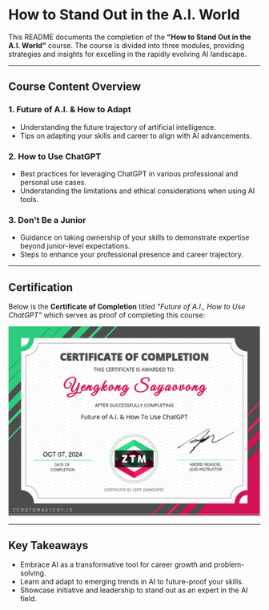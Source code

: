 # How to Stand Out in the A.I. World

This README documents the completion of the **"How to Stand Out in the A.I. World"** course. The course is divided into three modules, providing strategies and insights for excelling in the rapidly evolving AI landscape.

---

## Course Content Overview

### 1. Future of A.I. & How to Adapt
- Understanding the future trajectory of artificial intelligence.
- Tips on adapting your skills and career to align with AI advancements.

### 2. How to Use ChatGPT
- Best practices for leveraging ChatGPT in various professional and personal use cases.
- Understanding the limitations and ethical considerations when using AI tools.

### 3. Don't Be a Junior
- Guidance on taking ownership of your skills to demonstrate expertise beyond junior-level expectations.
- Steps to enhance your professional presence and career trajectory.

---

## Certification

Below is the **Certificate of Completion** titled *"Future of A.I., How to Use ChatGPT"* which serves as proof of completing this course:

![Certificate of Completion](images/Future%20of%20A.I.%20%26%20How%20to%20Use%20ChatGPT.PNG)


---

## Key Takeaways

- Embrace AI as a transformative tool for career growth and problem-solving.
- Learn and adapt to emerging trends in AI to future-proof your skills.
- Showcase initiative and leadership to stand out as an expert in the AI field.
